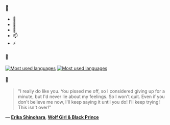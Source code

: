 ### 👋

- 🔭
- 🌱
- 💬
- 📫
- ⚡

#### 🧏

[![Most used languages](https://github-readme-stats-aynah.vercel.app/api/top-langs/?username=aynh&theme=solarized-dark&langs_count=6&layout=compact&hide_title=true)](https://github.com/anuraghazra/github-readme-stats#gh-dark-mode-only)
[![Most used languages](https://github-readme-stats-aynah.vercel.app/api/top-langs/?username=aynh&theme=solarized-light&langs_count=6&layout=compact&hide_title=true)](https://github.com/anuraghazra/github-readme-stats#gh-light-mode-only)

#### 💬

> "I really do like you. You pissed me off, so I considered giving up for a minute, but I'd never lie about my feelings. So I won't quit. Even if you don't believe me now, I'll keep saying it until you do! I'll keep trying! This isn't over!"

&mdash; [**Erika Shinohara**](https://myanimelist.net/character.php?q=Erika%20Shinohara&cat=character), [**Wolf Girl & Black Prince**](https://myanimelist.net/search/all?q=Wolf%20Girl%20%26%20Black%20Prince&cat=all)
